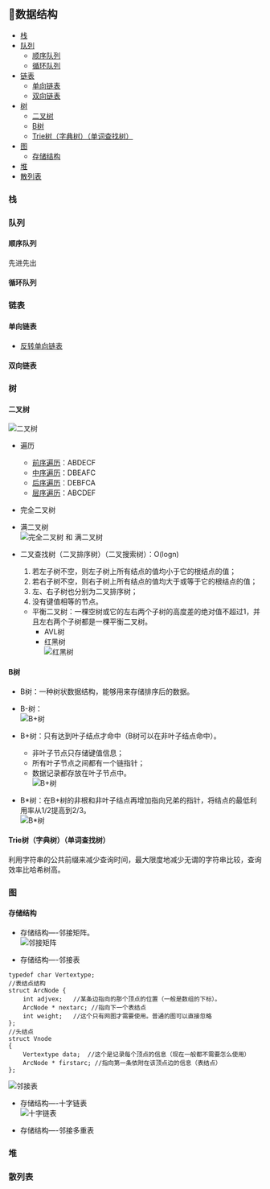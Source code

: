 ﻿## 📏数据结构 
 
  * [栈](#%E6%A0%88)
  * [队列](#%E9%98%9F%E5%88%97)
    * [顺序队列](#%E9%A1%BA%E5%BA%8F%E9%98%9F%E5%88%97)
    * [循环队列](#%E5%BE%AA%E7%8E%AF%E9%98%9F%E5%88%97)
  * [链表](#%E9%93%BE%E8%A1%A8)
    * [单向链表](#%E5%8D%95%E5%90%91%E9%93%BE%E8%A1%A8)
    * [双向链表](#%E5%8F%8C%E5%90%91%E9%93%BE%E8%A1%A8)
  * [树](#%E6%A0%91)
    * [二叉树](#%E4%BA%8C%E5%8F%89%E6%A0%91)
    * [B树](#b%E6%A0%91)
    * [Trie树（字典树）（单词查找树）](#trie%E6%A0%91%E5%AD%97%E5%85%B8%E6%A0%91%E5%8D%95%E8%AF%8D%E6%9F%A5%E6%89%BE%E6%A0%91)
  * [图](#%E5%9B%BE)
    * [存储结构](#%E5%AD%98%E5%82%A8%E7%BB%93%E6%9E%84)
  * [堆](#%E5%A0%86)
  * [散列表](#%E6%95%A3%E5%88%97%E8%A1%A8)
 
### 栈

### 队列
#### 顺序队列
先进先出

#### 循环队列   
 
### 链表
#### 单向链表
+ [反转单向链表](/Interview-NET/Subject/数据结构/LinkReverse.cs)
 
#### 双向链表 

### 树
#### 二叉树  
![二叉树](/Interview-DSAndA/DS_Pic/2XTree.png)
+ 遍历
  + [前序遍历](/Interview-Java/src/test/java/DataStructure/BinaryTree.java#L17)：ABDECF
  + [中序遍历](/Interview-Java/src/test/java/DataStructure/BinaryTree.java#L57)：DBEAFC
  + [后序遍历](/Interview-Java/src/test/java/DataStructure/BinaryTree.java#L95)：DEBFCA
  + [层序遍历](/Interview-Java/src/test/java/DataStructure/BinaryTree.java#L108)：ABCDEF
  
+ 完全二叉树

+ 满二叉树   
![完全二叉树 和 满二叉树](/Interview-DSAndA/DS_Pic/WQ2XTree.png)

+ 二叉查找树（二叉排序树）（二叉搜索树）：O(logn)
  1) 若左子树不空，则左子树上所有结点的值均小于它的根结点的值；
  2) 若右子树不空，则右子树上所有结点的值均大于或等于它的根结点的值；
  3) 左、右子树也分别为二叉排序树；
  4) 没有键值相等的节点。
  + 平衡二叉树：一棵空树或它的左右两个子树的高度差的绝对值不超过1，并且左右两个子树都是一棵平衡二叉树。
    + AVL树
    + 红黑树  
    ![红黑树](/Interview-DSAndA/DS_Pic/RedBlackTree.png)  

#### B树
+ B树：一种树状数据结构，能够用来存储排序后的数据。     

+ B-树：  
![B+树](/Interview-DSAndA/DS_Pic/B-Tree.png)

+ B+树：只有达到叶子结点才命中（B树可以在非叶子结点命中）。   
  + 非叶子节点只存储键值信息；
  + 所有叶子节点之间都有一个链指针；
  + 数据记录都存放在叶子节点中。  
![B+树](/Interview-DSAndA/DS_Pic/B+Tree.png)

+ B\*树：在B+树的非根和非叶子结点再增加指向兄弟的指针，将结点的最低利用率从1/2提高到2/3。  
![B\*树](/Interview-DSAndA/DS_Pic/BXTree.jpg)
    
#### Trie树（字典树）（单词查找树）
利用字符串的公共前缀来减少查询时间，最大限度地减少无谓的字符串比较，查询效率比哈希树高。

### 图
#### 存储结构
+ 存储结构—-邻接矩阵。   
![邻接矩阵](/Interview-DSAndA/DS_Pic/AdjacencyMatrix.jpg)

+ 存储结构—-邻接表  
```
typedef char Vertextype;
//表结点结构
struct ArcNode {
    int adjvex;   //某条边指向的那个顶点的位置（一般是数组的下标）。
    ArcNode * nextarc; //指向下一个表结点
    int weight;   //这个只有网图才需要使用。普通的图可以直接忽略
};
//头结点
struct Vnode
{
    Vertextype data;  //这个是记录每个顶点的信息（现在一般都不需要怎么使用）
    ArcNode * firstarc; //指向第一条依附在该顶点边的信息（表结点）
};
```
![邻接表](/Interview-DSAndA/DS_Pic/AdjacencyList.jpg)

+ 存储结构—-十字链表   
![十字链表](/Interview-DSAndA/DS_Pic/OrthogonalList.png)

+ 存储结构—-邻接多重表  

### 堆

### 散列表











